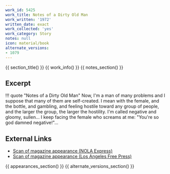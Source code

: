 ```yaml
---
work_id: 5425
work_title: Notes of a Dirty Old Man
work_written: '1972'
written_date: exact
work_collected: 'yes'
work_category: Story
notes: null
icon: material/book
alternate_versions:
- 1079
---
```


{{ section_title() }}
{{ work_info() }}
{{ notes_section() }}
## Excerpt
!!! quote "Notes of a Dirty Old Man"
    Now, I'm a man of many problems and I suppose that many of them are self-created. I mean with the female, and the bottle, and gambling, and feeling hostile toward any group of people, and the larger the group, the larger the hostility. I'm called negative and gloomy, sullen... 
    I keep facing the female who screams at me: "You're so god damned negative!"...

## External Links
- [Scan of magazine appearance (NOLA Express)](https://www.jstor.org/action/doBasicSearch?Query=%22nola+express%22)
- [Scan of magazine appearance (Los Angeles Free Press)](https://www.jstor.org/action/doBasicSearch?Query=pt%3A%28%22Los+Angeles+Free+Press%22%29)

{{ appearances_section() }}
{{ alternate_versions_section() }}